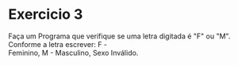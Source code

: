 # Exercicio 3
Faça um Programa que verifique se uma letra digitada é "F" ou "M". Conforme a letra escrever: F -    
Feminino, M - Masculino, Sexo Inválido.